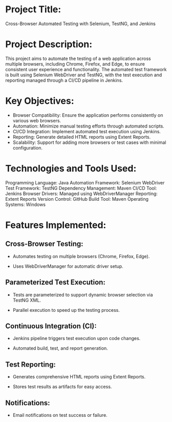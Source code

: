 # Project Title:  
Cross-Browser Automated Testing with Selenium, TestNG, and Jenkins

# Project Description:
This project aims to automate the testing of a web application across multiple browsers, including Chrome, Firefox, and Edge, to ensure consistent user experience and functionality. The automated test framework is built using Selenium WebDriver and TestNG, with the test execution and reporting managed through a CI/CD pipeline in Jenkins.

# Key Objectives:
* Browser Compatibility: Ensure the application performs consistently on various web browsers.
* Automation: Minimize manual testing efforts through automated scripts.
* CI/CD Integration: Implement automated test execution using Jenkins.
* Reporting: Generate detailed HTML reports using Extent Reports.
* Scalability: Support for adding more browsers or test cases with minimal configuration.

# Technologies and Tools Used:
Programming Language: Java
Automation Framework: Selenium WebDriver
Test Framework: TestNG
Dependency Management: Maven
CI/CD Tool: Jenkins
Browser Drivers: Managed using WebDriverManager
Reporting: Extent Reports
Version Control: GitHub
Build Tool: Maven
Operating Systems: Windows

# Features Implemented:
## Cross-Browser Testing:
* Automates testing on multiple browsers (Chrome, Firefox, Edge).

* Uses WebDriverManager for automatic driver setup.

## Parameterized Test Execution:

* Tests are parameterized to support dynamic browser selection via TestNG XML.

* Parallel execution to speed up the testing process.

## Continuous Integration (CI):

* Jenkins pipeline triggers test execution upon code changes.

* Automated build, test, and report generation.

## Test Reporting:

* Generates comprehensive HTML reports using Extent Reports.

* Stores test results as artifacts for easy access.

## Notifications:

* Email notifications on test success or failure.

